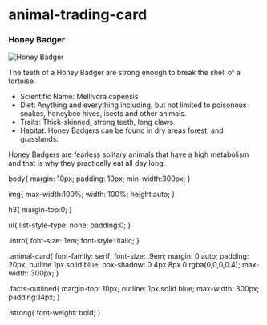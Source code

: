 # animal-trading-card
<!DOCTYPE html>
<html>
<head>
	<meta charset="utf-8">
	<title>Animal Trading Cards</title>
</head>
<body>
	<div>
		<h3>Honey Badger</h3>
		<!-- your favorite animal's image goes here -->
		<img src="" alt="Honey Badger">
		<div>
			<!-- your favorite animal's interesting fact goes here -->
			<p>
				The teeth of a Honey Badger are strong enough to break the shell of a tortoise.
			</p>
			<ul>
				<!-- your favorite animal's list items go here -->
				<li><span>Scientific Name</span>: Mellivora capensis</li>
				<li><span>Diet</span>: Anything and everything including,
					but not limited to poisonous snakes, honeybee hives, isects and other animals.</li>
				<li><span>Traits</span>: Thick-skinned, strong teeth, long claws.</li>
				<li><span>Habitat</span>: Honey Badgers can be found in dry areas forest, and grasslands.</li>
			</ul>
			<!-- your favorite animal's description goes here -->
			<p>
				Honey Badgers are fearless solitary animals that have a high
				metabolism and that is why they practically eat all day long.
			</p>
		</div>
	</div>
</body>
</html>

body{
  margin: 10px;
  padding: 10px;
  min-width:300px;
}

img{
  max-width:100%;
  width: 100%;
  height:auto;
}

h3{
  margin-top:0;
}

ul{
  list-style-type: none;
  padding:0;
}

.intro{
  font-size: 1em;
  font-style: italic;
}

.animal-card{
  font-family: serif;
  font-size: .9em;
  margin: 0 auto;
  padding: 20px;
  outline 1px solid blue;
  box-shadow: 0 4px 8px 0 rgba(0,0,0,0.4);
  max-width: 300px;
}

.facts-outlined{
  margin-top: 10px;
  outline: 1px solid blue;
  max-width: 300px;
  padding:14px;
}

.strong{
  font-weight: bold;
}


